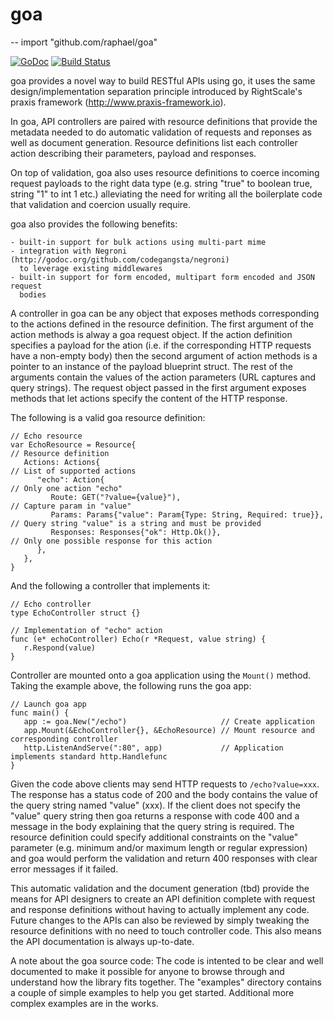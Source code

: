 # goa
--
    import "github.com/raphael/goa"

[![GoDoc](https://godoc.org/github.com/raphael/goa?status.svg)](https://godoc.org/github.com/raphael/goa) [![Build Status](https://travis-ci.org/raphael/goa.svg)](https://travis-ci.org/raphael/goa)

goa provides a novel way to build RESTful APIs using go, it uses the same
design/implementation separation principle introduced by RightScale's praxis
framework (http://www.praxis-framework.io).

In goa, API controllers are paired with resource definitions that provide the
metadata needed to do automatic validation of requests and reponses as well as
document generation. Resource definitions list each controller action describing
their parameters, payload and responses.

On top of validation, goa also uses resource definitions to coerce incoming
request payloads to the right data type (e.g. string "true" to boolean true,
string "1" to int 1 etc.) alleviating the need for writing all the boilerplate
code that validation and coercion usually require.

goa also provides the following benefits:

    - built-in support for bulk actions using multi-part mime
    - integration with Negroni (http://godoc.org/github.com/codegangsta/negroni)
      to leverage existing middlewares
    - built-in support for form encoded, multipart form encoded and JSON request
      bodies

A controller in goa can be any object that exposes methods corresponding to the
actions defined in the resource definition. The first argument of the action
methods is alway a goa request object. If the action definition specifies a
payload for the ation (i.e. if the corresponding HTTP requests have a non-empty
body) then the second argument of action methods is a pointer to an instance of
the payload blueprint struct. The rest of the arguments contain the values of
the action parameters (URL captures and query strings). The request object
passed in the first argument exposes methods that let actions specify the
content of the HTTP response.

The following is a valid goa resource definition:

    // Echo resource
    var EchoResource = Resource{                                           // Resource definition
       Actions: Actions{                                                   // List of supported actions
          "echo": Action{                                                  // Only one action "echo"
             Route: GET("?value={value}"),                                 // Capture param in "value"
             Params: Params{"value": Param{Type: String, Required: true}}, // Query string "value" is a string and must be provided
             Responses: Responses{"ok": Http.Ok()},                        // Only one possible response for this action
          },
       },
    }

And the following a controller that implements it:

    // Echo controller
    type EchoController struct {}

    // Implementation of "echo" action
    func (e* echoController) Echo(r *Request, value string) {
       r.Respond(value)
    }

Controller are mounted onto a goa application using the `Mount()` method. Taking
the example above, the following runs the goa app:

    // Launch goa app
    func main() {
       app := goa.New("/echo")                     // Create application
       app.Mount(&EchoController{}, &EchoResource) // Mount resource and corresponding controller
       http.ListenAndServe(":80", app)             // Application implements standard http.Handlefunc
    }

Given the code above clients may send HTTP requests to `/echo?value=xxx`. The
response has a status code of 200 and the body contains the value of the query
string named "value" (xxx). If the client does not specify the "value" query
string then goa returns a response with code 400 and a message in the body
explaining that the query string is required. The resource definition could
specify additional constraints on the "value" parameter (e.g. minimum and/or
maximum length or regular expression) and goa would perform the validation and
return 400 responses with clear error messages if it failed.

This automatic validation and the document generation (tbd) provide the means
for API designers to create an API definition complete with request and response
definitions without having to actually implement any code. Future changes to the
APIs can also be reviewed by simply tweaking the resource definitions with no
need to touch controller code. This also means the API documentation is always
up-to-date.

A note about the goa source code: The code is intented to be clear and well
documented to make it possible for anyone to browse through and understand how
the library fits together. The "examples" directory contains a couple of simple
examples to help you get started. Additional more complex examples are in the
works.
